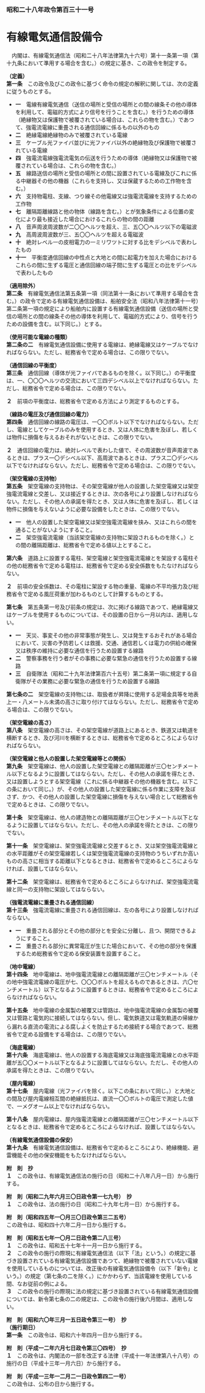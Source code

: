 ### 昭和二十八年政令第百三十一号  
# 有線電気通信設備令  
　内閣は、有線電気通信法（昭和二十八年法律第九十六号）第十一条第一項（第十九条において準用する場合を含む。）の規定に基き、この政令を制定する。  
  
**（定義）**  
**第一条**　この政令及びこの政令に基づく命令の規定の解釈に関しては、次の定義に従うものとする。  
* **一**　電線有線電気通信（送信の場所と受信の場所との間の線条その他の導体を利用して、電磁的方式により信号を行うことを含む。）を行うための導体（絶縁物又は保護物で被覆されている場合は、これらの物を含む。）であつて、強電流電線に重畳される通信回線に係るもの以外のもの  
* **二**　絶縁電線絶縁物のみで被覆されている電線  
* **三**　ケーブル光ファイバ並びに光ファイバ以外の絶縁物及び保護物で被覆されている電線  
* **四**　強電流電線強電流電気の伝送を行うための導体（絶縁物又は保護物で被覆されている場合は、これらの物を含む。）  
* **五**　線路送信の場所と受信の場所との間に設置されている電線及びこれに係る中継器その他の機器（これらを支持し、又は保蔵するための工作物を含む。）  
* **六**　支持物電柱、支線、つり線その他電線又は強電流電線を支持するための工作物  
* **七**　離隔距離線路と他の物体（線路を含む。）とが気象条件による位置の変化により最も接近した場合におけるこれらの物の間の距離  
* **八**　音声周波周波数が二〇〇ヘルツを超え、三、五〇〇ヘルツ以下の電磁波  
* **九**　高周波周波数が三、五〇〇ヘルツを超える電磁波  
* **十**　絶対レベル一の皮相電力の一ミリワツトに対する比をデシベルで表わしたもの  
* **十一**　平衡度通信回線の中性点と大地との間に起電力を加えた場合におけるこれらの間に生ずる電圧と通信回線の端子間に生ずる電圧との比をデシベルで表わしたもの  
  
**（適用除外）**  
**第二条**　有線電気通信法第五条第一項（同法第十一条において準用する場合を含む。）の政令で定める有線電気通信設備は、船舶安全法（昭和八年法律第十一号）第二条第一項の規定により船舶内に設置する有線電気通信設備（送信の場所と受信の場所との間の線条その他の導体を利用して、電磁的方式により、信号を行うための設備を含む。以下同じ。）とする。  
  
**（使用可能な電線の種類）**  
**第二条の二**　有線電気通信設備に使用する電線は、絶縁電線又はケーブルでなければならない。ただし、総務省令で定める場合は、この限りでない。  
  
**（通信回線の平衡度）**  
**第三条**　通信回線（導体が光ファイバであるものを除く。以下同じ。）の平衡度は、一、〇〇〇ヘルツの交流において三四デシベル以上でなければならない。ただし、総務省令で定める場合は、この限りでない。  
  
**２**　前項の平衡度は、総務省令で定める方法により測定するものとする。  
  
**（線路の電圧及び通信回線の電力）**  
**第四条**　通信回線の線路の電圧は、一〇〇ボルト以下でなければならない。ただし、電線としてケーブルのみを使用するとき、又は人体に危害を及ぼし、若しくは物件に損傷を与えるおそれがないときは、この限りでない。  
  
**２**　通信回線の電力は、絶対レベルで表わした値で、その周波数が音声周波であるときは、プラス一〇デシベル以下、高周波であるときは、プラス二〇デシベル以下でなければならない。ただし、総務省令で定める場合は、この限りでない。  
  
**（架空電線の支持物）**  
**第五条**　架空電線の支持物は、その架空電線が他人の設置した架空電線又は架空強電流電線と交差し、又は接近するときは、次の各号により設置しなければならない。ただし、その他人の承諾を得たとき、又は人体に危害を及ぼし、若しくは物件に損傷を与えないように必要な設備をしたときは、この限りでない。  
* **一**　他人の設置した架空電線又は架空強電流電線を挟み、又はこれらの間を通ることがないようにすること。  
* **二**　架空強電流電線（当該架空電線の支持物に架設されるものを除く。）との間の離隔距離は、総務省令で定める値以上とすること。  
  
**第六条**　道路上に設置する電柱、架空電線と架空強電流電線とを架設する電柱その他の総務省令で定める電柱は、総務省令で定める安全係数をもたなければならない。  
  
**２**　前項の安全係数は、その電柱に架設する物の重量、電線の不平均張力及び総務省令で定める風圧荷重が加わるものとして計算するものとする。  
  
**第七条**　第五条第一号及び前条の規定は、次に掲げる線路であつて、絶縁電線又はケーブルを使用するものについては、その設置の日から一月以内は、適用しない。  
* **一**　天災、事変その他の非常事態が発生し、又は発生するおそれがある場合において、災害の予防若しくは救援、交通、通信若しくは電力の供給の確保又は秩序の維持に必要な通信を行うため設置する線路  
* **二**　警察事務を行う者がその事務に必要な緊急の通信を行うため設置する線路  
* **三**　自衛隊法（昭和二十九年法律第百六十五号）第二条第一項に規定する自衛隊がその業務に必要な緊急の通信を行うため設置する線路  
  
**第七条の二**　架空電線の支持物には、取扱者が昇降に使用する足場金具等を地表上一・八メートル未満の高さに取り付けてはならない。ただし、総務省令で定める場合は、この限りでない。  
  
**（架空電線の高さ）**  
**第八条**　架空電線の高さは、その架空電線が道路上にあるとき、鉄道又は軌道を横断するとき、及び河川を横断するときは、総務省令で定めるところによらなければならない。  
  
**（架空電線と他人の設置した架空電線等との関係）**  
**第九条**　架空電線は、他人の設置した架空電線との離隔距離が三〇センチメートル以下となるように設置してはならない。ただし、その他人の承諾を得たとき、又は設置しようとする架空電線（これに係る中継器その他の機器を含む。以下この条において同じ。）が、その他人の設置した架空電線に係る作業に支障を及ぼさず、かつ、その他人の設置した架空電線に損傷を与えない場合として総務省令で定めるときは、この限りでない。  
  
**第十条**　架空電線は、他人の建造物との離隔距離が三〇センチメートル以下となるように設置してはならない。ただし、その他人の承諾を得たときは、この限りでない。  
  
**第十一条**　架空電線は、架空強電流電線と交差するとき、又は架空強電流電線との水平距離がその架空電線若しくは架空強電流電線の支持物のうちいずれか高いものの高さに相当する距離以下となるときは、総務省令で定めるところによらなければ、設置してはならない。  
  
**第十二条**　架空電線は、総務省令で定めるところによらなければ、架空強電流電線と同一の支持物に架設してはならない。  
  
**（強電流電線に重畳される通信回線）**  
**第十三条**　強電流電線に重畳される通信回線は、左の各号により設置しなければならない。  
* **一**　重畳される部分とその他の部分とを安全に分離し、且つ、開閉できるようにすること。  
* **二**　重畳される部分に異常電圧が生じた場合において、その他の部分を保護するため総務省令で定める保安装置を設置すること。  
  
**（地中電線）**  
**第十四条**　地中電線は、地中強電流電線との離隔距離が三〇センチメートル（その地中強電流電線の電圧が七、〇〇〇ボルトを超えるものであるときは、六〇センチメートル）以下となるように設置するときは、総務省令で定めるところによらなければならない。  
  
**第十五条**　地中電線の金属製の被覆又は管路は、地中強電流電線の金属製の被覆又は管路と電気的に接続してはならない。但し、電気鉄道又は電気軌道の帰線から漏れる直流の電流による腐<ruby>し<rt>ヽ</rt>よ<rt>ヽ</rt>く<rt>ヽ</rt></ruby>を防止するため接続する場合であつて、総務省令で定める設備をする場合は、この限りでない。  
  
**（海底電線）**  
**第十六条**　海底電線は、他人の設置する海底電線又は海底強電流電線との水平距離が五〇〇メートル以下となるように設置してはならない。ただし、その他人の承諾を得たときは、この限りでない。  
  
**（屋内電線）**  
**第十七条**　屋内電線（光ファイバを除く。以下この条において同じ。）と大地との間及び屋内電線相互間の絶縁抵抗は、直流一〇〇ボルトの電圧で測定した値で、一メグオーム以上でなければならない。  
  
**第十八条**　屋内電線は、屋内強電流電線との離隔距離が三〇センチメートル以下となるときは、総務省令で定めるところによらなければ、設置してはならない。  
  
**（有線電気通信設備の保安）**  
**第十九条**　有線電気通信設備は、総務省令で定めるところにより、絶縁機能、避雷機能その他の保安機能をもたなければならない。  
  
**附　則　抄**  
**１**　この政令は、有線電気通信法の施行の日（昭和二十八年八月一日）から施行する。  
  
**附　則（昭和二九年六月三〇日政令第一七九号）　抄**  
**１**　この政令は、法の施行の日（昭和二十九年七月一日）から施行する。  
  
**附　則（昭和四五年一〇月三〇日政令第三二五号）**  
この政令は、昭和四十六年二月一日から施行する。  
  
**附　則（昭和五七年一〇月二日政令第二八三号）**  
**１**　この政令は、昭和五十七年十一月一日から施行する。  
**２**　この政令の施行の際現に有線電気通信法（以下「法」という。）の規定に基づき設置されている有線電気通信設備であつて、絶縁物で被覆されていない電線を使用しているものについては、改正後の有線電気通信設備令（以下「新令」という。）の規定（第七条の二を除く。）にかかわらず、当該電線を使用している間、なお従前の例による。  
**３**　この政令の施行の際現に法の規定に基づき設置されている有線電気通信設備については、新令第七条の二の規定は、この政令の施行後六月間は、適用しない。  
  
**附　則（昭和六〇年三月一五日政令第三一号）　抄**  
**（施行期日）**  
**第一条**　この政令は、昭和六十年四月一日から施行する。  
  
**附　則（平成一二年六月七日政令第三〇四号）　抄**  
**１**　この政令は、内閣法の一部を改正する法律（平成十一年法律第八十八号）の施行の日（平成十三年一月六日）から施行する。  
  
**附　則（平成一三年一二月二一日政令第四二一号）**  
この政令は、公布の日から施行する。  
  
